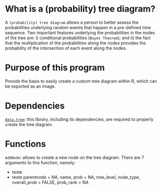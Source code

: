 # What is a (probability) tree diagram?
A <code>(probability) tree diagram</code> allows a person to better assess the probabilities underlying random events that happen in a pre-defined time sequence. Two important features underlying the probabilities in the nodes of the tree are: i) conditional probabilities (<code>Bayes Theorem</code>); and ii) the fact that the multiplication of the probabilities along the nodes provides the probability of the intersection of each event along the nodes.

# Purpose of this program
Provide the basis to easily create a custom tree diagram within R, which can be exported as an image.

# Dependencies
<code><a href="https://cran.r-project.org/web/packages/data.tree/">data.tree</a></code>: this library, including its dependencies, are required to properly create the tree diagram.

# Functions
<code>AddNode</code>: allows to create a new node on the tree diagram. There are 7 arguments to this function, namely:
* teste
* teste
parentnode = NA, 
                   name,
                   prob = NA,
                   tree_level,
                   node_type,
                   overall_prob = FALSE,
                   prob_rank = NA

